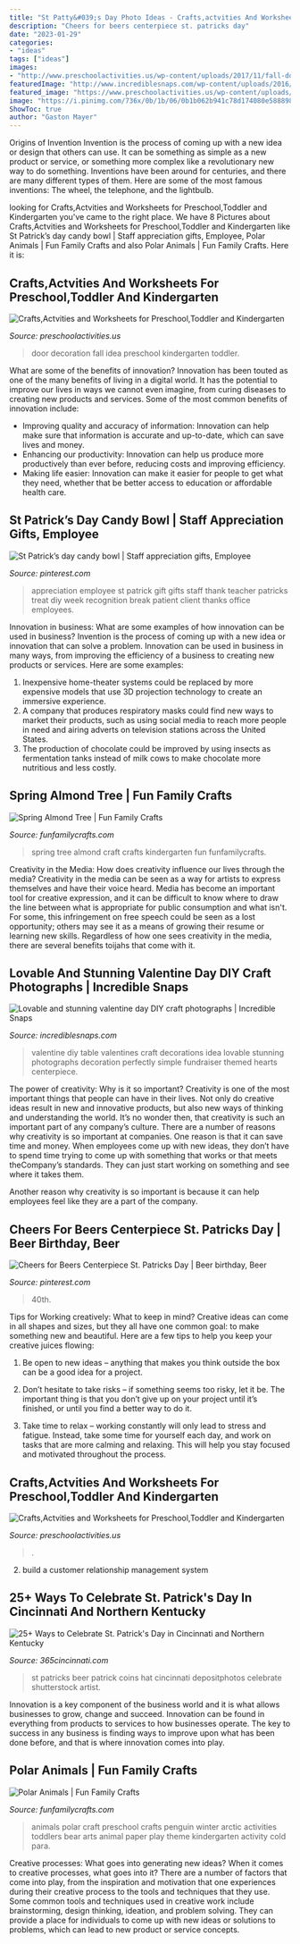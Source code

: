 ```yaml
---
title: "St Patty&#039;s Day Photo Ideas - Crafts,actvities And Worksheets For Preschool,toddler And Kindergarten"
description: "Cheers for beers centerpiece st. patricks day"
date: "2023-01-29"
categories:
- "ideas"
tags: ["ideas"]
images:
- "http://www.preschoolactivities.us/wp-content/uploads/2017/11/fall-door-decoration-idea.jpg"
featuredImage: "http://www.incrediblesnaps.com/wp-content/uploads/2016/01/DIY-table-decoration-idea-for-valentine-themed-fundraiser.-Perfectly-simple..jpg"
featured_image: "https://www.preschoolactivities.us/wp-content/uploads/2015/02/spring-classroom-door-decorations.jpg"
image: "https://i.pinimg.com/736x/0b/1b/06/0b1b062b941c78d174080e5888986cd1.jpg"
ShowToc: true
author: "Gaston Mayer"
---
```



Origins of Invention
Invention is the process of coming up with a new idea or design that others can use. It can be something as simple as a new product or service, or something more complex like a revolutionary new way to do something. Inventions have been around for centuries, and there are many different types of them. Here are some of the most famous inventions: The wheel, the telephone, and the lightbulb.

	

		
looking for Crafts,Actvities and Worksheets for Preschool,Toddler and Kindergarten you've came to the right place. We have 8 Pictures about Crafts,Actvities and Worksheets for Preschool,Toddler and Kindergarten like St Patrick’s day candy bowl | Staff appreciation gifts, Employee, Polar Animals | Fun Family Crafts and also Polar Animals | Fun Family Crafts. Here it is:
		
    
## Crafts,Actvities And Worksheets For Preschool,Toddler And Kindergarten

<img loading=lazy src="http://www.preschoolactivities.us/wp-content/uploads/2017/11/fall-door-decoration-idea.jpg" onerror="this.onerror=null;this.src='https://tse2.mm.bing.net/th?id=OIP.hhW53hH4TMljtD6oieWQwgHaNF&amp;pid=15.1';" alt="Crafts,Actvities and Worksheets for Preschool,Toddler and Kindergarten">

_Source: preschoolactivities.us_

>door decoration fall idea preschool kindergarten toddler. 

	

What are some of the benefits of innovation?
Innovation has been touted as one of the many benefits of living in a digital world. It has the potential to improve our lives in ways we cannot even imagine, from curing diseases to creating new products and services. Some of the most common benefits of innovation include: 
- Improving quality and accuracy of information: Innovation can help make sure that information is accurate and up-to-date, which can save lives and money. 
- Enhancing our productivity: Innovation can help us produce more productively than ever before, reducing costs and improving efficiency. 
- Making life easier: Innovation can make it easier for people to get what they need, whether that be better access to education or affordable health care.

    
## St Patrick’s Day Candy Bowl | Staff Appreciation Gifts, Employee

<img loading=lazy src="https://i.pinimg.com/736x/0b/1b/06/0b1b062b941c78d174080e5888986cd1.jpg" onerror="this.onerror=null;this.src='https://tse3.mm.bing.net/th?id=OIP.X48BIMO7UAvw067fWtDD4AHaJ3&amp;pid=15.1';" alt="St Patrick’s day candy bowl | Staff appreciation gifts, Employee">

_Source: pinterest.com_

>appreciation employee st patrick gift gifts staff thank teacher patricks treat diy week recognition break patient client thanks office employees. 

	

Innovation in business: What are some examples of how innovation can be used in business?
Invention is the process of coming up with a new idea or innovation that can solve a problem. Innovation can be used in business in many ways, from improving the efficiency of a business to creating new products or services. Here are some examples: 
1. Inexpensive home-theater systems could be replaced by more expensive models that use 3D projection technology to create an immersive experience. 
2. A company that produces respiratory masks could find new ways to market their products, such as using social media to reach more people in need and airing adverts on television stations across the United States. 
3. The production of chocolate could be improved by using insects as fermentation tanks instead of milk cows to make chocolate more nutritious and less costly. 

    
## Spring Almond Tree | Fun Family Crafts

<img loading=lazy src="https://funfamilycrafts.com/wp-content/uploads/2012/03/P1030778.jpg" onerror="this.onerror=null;this.src='https://tse1.mm.bing.net/th?id=OIP.g17_GMfeIx1tkyc3-lDPZAHaJ4&amp;pid=15.1';" alt="Spring Almond Tree | Fun Family Crafts">

_Source: funfamilycrafts.com_

>spring tree almond craft crafts kindergarten fun funfamilycrafts. 

	

Creativity in the Media: How does creativity influence our lives through the media?
Creativity in the media can be seen as a way for artists to express themselves and have their voice heard. Media has become an important tool for creative expression, and it can be difficult to know where to draw the line between what is appropriate for public consumption and what isn't. For some, this infringement on free speech could be seen as a lost opportunity; others may see it as a means of growing their resume or learning new skills. Regardless of how one sees creativity in the media, there are several benefits toijahs that come with it.

    
## Lovable And Stunning Valentine Day DIY Craft Photographs | Incredible Snaps

<img loading=lazy src="http://www.incrediblesnaps.com/wp-content/uploads/2016/01/DIY-table-decoration-idea-for-valentine-themed-fundraiser.-Perfectly-simple..jpg" onerror="this.onerror=null;this.src='https://tse2.mm.bing.net/th?id=OIP.bX2Dg2pdH13_UyC6KIwq4wHaLH&amp;pid=15.1';" alt="Lovable and stunning valentine day DIY craft photographs | Incredible Snaps">

_Source: incrediblesnaps.com_

>valentine diy table valentines craft decorations idea lovable stunning photographs decoration perfectly simple fundraiser themed hearts centerpiece. 

	

The power of creativity: Why is it so important?
Creativity is one of the most important things that people can have in their lives. Not only do creative ideas result in new and innovative products, but also new ways of thinking and understanding the world. It’s no wonder then, that creativity is such an important part of any company’s culture.
There are a number of reasons why creativity is so important at companies. One reason is that it can save time and money. When employees come up with new ideas, they don’t have to spend time trying to come up with something that works or that meets theCompany’s standards. They can just start working on something and see where it takes them.

Another reason why creativity is so important is because it can help employees feel like they are a part of the company.

    
## Cheers For Beers Centerpiece St. Patricks Day | Beer Birthday, Beer

<img loading=lazy src="https://i.pinimg.com/736x/f3/4c/67/f34c67bd15ac248911ef7a91b2b760f3.jpg" onerror="this.onerror=null;this.src='https://tse3.mm.bing.net/th?id=OIP.D75buEjYsxsY0UnwUUa59wHaJ3&amp;pid=15.1';" alt="Cheers for Beers Centerpiece St. Patricks Day | Beer birthday, Beer">

_Source: pinterest.com_

>40th. 

	

Tips for Working creatively: What to keep in mind?
Creative ideas can come in all shapes and sizes, but they all have one common goal: to make something new and beautiful. Here are a few tips to help you keep your creative juices flowing:
1. Be open to new ideas – anything that makes you think outside the box can be a good idea for a project.

2. Don’t hesitate to take risks – if something seems too risky, let it be. The important thing is that you don’t give up on your project until it’s finished, or until you find a better way to do it.

3. Take time to relax – working constantly will only lead to stress and fatigue. Instead, take some time for yourself each day, and work on tasks that are more calming and relaxing. This will help you stay focused and motivated throughout the process.

    
## Crafts,Actvities And Worksheets For Preschool,Toddler And Kindergarten

<img loading=lazy src="https://www.preschoolactivities.us/wp-content/uploads/2015/02/spring-classroom-door-decorations.jpg" onerror="this.onerror=null;this.src='https://tse3.mm.bing.net/th?id=OIP.mVcv3v1jx7QFRsRFhkhNmgHaN4&amp;pid=15.1';" alt="Crafts,Actvities and Worksheets for Preschool,Toddler and Kindergarten">

_Source: preschoolactivities.us_

>. 

	

2. build a customer relationship management system

    
## 25+ Ways To Celebrate St. Patrick&#039;s Day In Cincinnati And Northern Kentucky

<img loading=lazy src="https://365cincinnati.com/wp-content/uploads/2020/03/st-patricks-day-in-cincinnati.jpg" onerror="this.onerror=null;this.src='https://tse2.mm.bing.net/th?id=OIP.8JG746mW8pTHAU2DsiVeTAHaE8&amp;pid=15.1';" alt="25+ Ways to Celebrate St. Patrick&#039;s Day in Cincinnati and Northern Kentucky">

_Source: 365cincinnati.com_

>st patricks beer patrick coins hat cincinnati depositphotos celebrate shutterstock artist. 

	

Innovation is a key component of the business world and it is what allows businesses to grow, change and succeed. Innovation can be found in everything from products to services to how businesses operate. The key to success in any business is finding ways to improve upon what has been done before, and that is where innovation comes into play.

    
## Polar Animals | Fun Family Crafts

<img loading=lazy src="https://funfamilycrafts.com/wp-content/uploads/2012/01/71.jpg" onerror="this.onerror=null;this.src='https://tse2.mm.bing.net/th?id=OIP.qY2SToZNYL_i-Zsuh8_8AQHaJ4&amp;pid=15.1';" alt="Polar Animals | Fun Family Crafts">

_Source: funfamilycrafts.com_

>animals polar craft preschool crafts penguin winter arctic activities toddlers bear arts animal paper play theme kindergarten activity cold para. 

	

Creative processes: What goes into generating new ideas?
When it comes to creative processes, what goes into it? There are a number of factors that come into play, from the inspiration and motivation that one experiences during their creative process to the tools and techniques that they use. Some common tools and techniques used in creative work include brainstorming, design thinking, ideation, and problem solving. They can provide a place for individuals to come up with new ideas or solutions to problems, which can lead to new product or service concepts.

